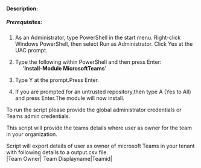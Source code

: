#### Description:
##### Prerequisites:
1. As an Administrator, type PowerShell in the start menu. Right-click Windows PowerShell, then select Run as Administrator.
Click Yes at the UAC prompt.

2. Type the following within PowerShell and then press Enter:\
&nbsp;&nbsp;&nbsp;&nbsp;&nbsp;'**Install-Module MicrosoftTeams**'
  
3. Type Y at the prompt.Press Enter.

4. If you are prompted for an untrusted repository,then type A (Yes to All) and press Enter.The module will now install. 

To run the script please provide the global administrator credentials or Teams admin credentials.


This script will provide the teams details where user as owner for the team in your organization.

Script will export details of user as owner of microsoft Teams in your tenant with following details to a output.csv file.\
|Team Owner| Team Displayname|Teamid|
